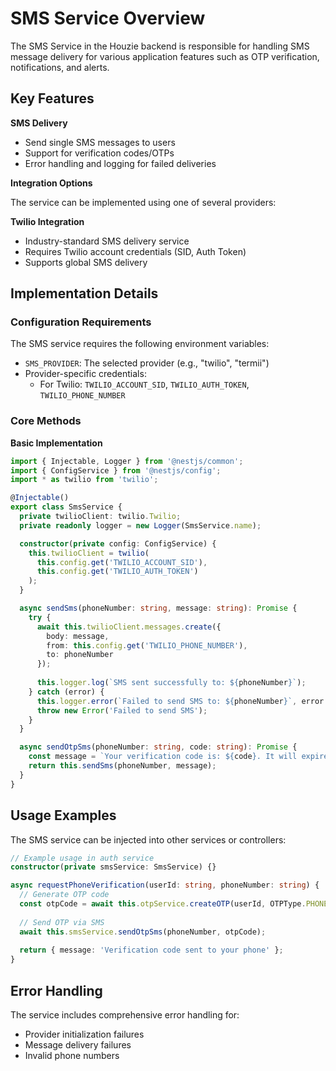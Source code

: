 # SMS Service Overview

The SMS Service in the Houzie backend is responsible for handling SMS message delivery for various application features such as OTP verification, notifications, and alerts.

## Key Features

**SMS Delivery**

- Send single SMS messages to users
- Support for verification codes/OTPs
- Error handling and logging for failed deliveries

**Integration Options**

The service can be implemented using one of several providers:

**Twilio Integration**

- Industry-standard SMS delivery service
- Requires Twilio account credentials (SID, Auth Token)
- Supports global SMS delivery

## Implementation Details

### Configuration Requirements

The SMS service requires the following environment variables:

- `SMS_PROVIDER`: The selected provider (e.g., "twilio", "termii")
- Provider-specific credentials:
  - For Twilio: `TWILIO_ACCOUNT_SID`, `TWILIO_AUTH_TOKEN`, `TWILIO_PHONE_NUMBER`

### Core Methods

**Basic Implementation**

```typescript
import { Injectable, Logger } from '@nestjs/common';
import { ConfigService } from '@nestjs/config';
import * as twilio from 'twilio';

@Injectable()
export class SmsService {
  private twilioClient: twilio.Twilio;
  private readonly logger = new Logger(SmsService.name);

  constructor(private config: ConfigService) {
    this.twilioClient = twilio(
      this.config.get('TWILIO_ACCOUNT_SID'),
      this.config.get('TWILIO_AUTH_TOKEN')
    );
  }

  async sendSms(phoneNumber: string, message: string): Promise {
    try {
      await this.twilioClient.messages.create({
        body: message,
        from: this.config.get('TWILIO_PHONE_NUMBER'),
        to: phoneNumber
      });
      
      this.logger.log(`SMS sent successfully to: ${phoneNumber}`);
    } catch (error) {
      this.logger.error(`Failed to send SMS to: ${phoneNumber}`, error.stack);
      throw new Error('Failed to send SMS');
    }
  }

  async sendOtpSms(phoneNumber: string, code: string): Promise {
    const message = `Your verification code is: ${code}. It will expire in 10 minutes.`;
    return this.sendSms(phoneNumber, message);
  }
}
```

## Usage Examples

The SMS service can be injected into other services or controllers:

```typescript
// Example usage in auth service
constructor(private smsService: SmsService) {}

async requestPhoneVerification(userId: string, phoneNumber: string) {
  // Generate OTP code
  const otpCode = await this.otpService.createOTP(userId, OTPType.PHONE_VERIFICATION);
  
  // Send OTP via SMS
  await this.smsService.sendOtpSms(phoneNumber, otpCode);
  
  return { message: 'Verification code sent to your phone' };
}
```

## Error Handling

The service includes comprehensive error handling for:

- Provider initialization failures
- Message delivery failures
- Invalid phone numbers
